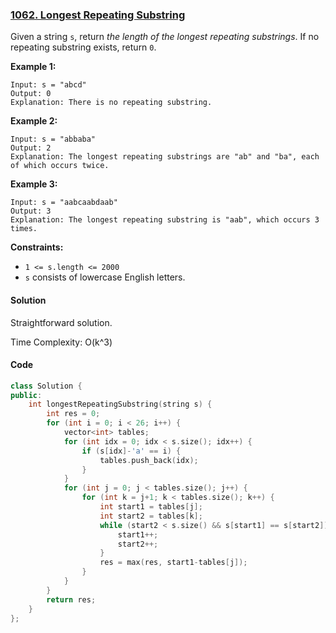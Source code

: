 ### [1062. Longest Repeating Substring](https://leetcode.com/problems/longest-repeating-substring/)

Given a string `s`, return *the length of the longest repeating substrings*. If no repeating substring exists, return `0`.

 

**Example 1:**

```
Input: s = "abcd"
Output: 0
Explanation: There is no repeating substring.
```

**Example 2:**

```
Input: s = "abbaba"
Output: 2
Explanation: The longest repeating substrings are "ab" and "ba", each of which occurs twice.
```

**Example 3:**

```
Input: s = "aabcaabdaab"
Output: 3
Explanation: The longest repeating substring is "aab", which occurs 3 times.
```

 

**Constraints:**

- `1 <= s.length <= 2000`
- `s` consists of lowercase English letters.

#### Solution

Straightforward solution.

Time Complexity: O(k^3)

#### Code

```c++
class Solution {
public:
    int longestRepeatingSubstring(string s) {
        int res = 0;
        for (int i = 0; i < 26; i++) {
            vector<int> tables;
            for (int idx = 0; idx < s.size(); idx++) {
                if (s[idx]-'a' == i) {
                    tables.push_back(idx);
                }
            }
            for (int j = 0; j < tables.size(); j++) {
                for (int k = j+1; k < tables.size(); k++) {
                    int start1 = tables[j];
                    int start2 = tables[k];
                    while (start2 < s.size() && s[start1] == s[start2]) {
                        start1++;
                        start2++;
                    }
                    res = max(res, start1-tables[j]);
                }
            }
        }
        return res;
    }
};
```



